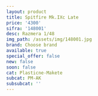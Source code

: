 ```yaml
---
layout: product
title: Spitfire Mk.IXc Late
price: '4300'
sifra: '148001'
desc: Razmera 1/48
img_path: /assets/img/148001.jpg
brand: Choose brand
available: true
special_offer: false
new: false
soon: false
cat: Plasticne-Makete
subcat: PM-AK
subsubcat: ''
---
```


